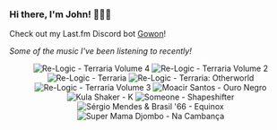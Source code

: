 ### Hi there, I'm John! 🏄🏻‍♂️

Check out my Last.fm Discord bot [Gowon](http://gowon.ca)!

_Some of the music I've been listening to recently!_


<!-- lastfm -->
<p align="center"><img src="https://lastfm.freetls.fastly.net/i/u/64s/7fd96617a9568775c12e5b38330928bb.jpg" title="Re-Logic - Terraria Volume 4"> <img src="https://lastfm.freetls.fastly.net/i/u/64s/0a28742a18fa678532f72ce05a0c7dd0.jpg" title="Re-Logic - Terraria Volume 2"> <img src="https://lastfm.freetls.fastly.net/i/u/64s/3f97630c29576b252c46eb69a68187f4.jpg" title="Re-Logic - Terraria"> <img src="https://lastfm.freetls.fastly.net/i/u/64s/7c4e557f0fc35f3bd1668e68741b80e0.jpg" title="Re-Logic - Terraria: Otherworld"> <img src="https://lastfm.freetls.fastly.net/i/u/64s/4c61d4edb1783214254015f1ccfaeaa2.jpg" title="Re-Logic - Terraria Volume 3"> <img src="https://lastfm.freetls.fastly.net/i/u/64s/d219a0c7f491abed4ec47099d27da61e.jpg" title="Moacir Santos - Ouro Negro"> <img src="https://lastfm.freetls.fastly.net/i/u/64s/cfe5f3511e7b01f26985f75a4983361f.jpg" title="Kula Shaker - K"> <img src="https://lastfm.freetls.fastly.net/i/u/64s/78668b3295a2fd9682d6c1f501abcfc2.jpg" title="Someone - Shapeshifter"> <img src="https://lastfm.freetls.fastly.net/i/u/64s/b87132d8a38b3eae36ec14ebfda30417.jpg" title="Sérgio Mendes & Brasil '66 - Equinox"> <img src="https://lastfm.freetls.fastly.net/i/u/64s/e2c2d73de925c914462df7c0adc82f10.jpg" title="Super Mama Djombo - Na Cambança"> </p>
